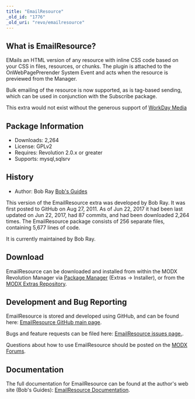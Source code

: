 ```yaml
---
title: "EmailResource"
_old_id: "1776"
_old_uri: "revo/emailresource"
---
```


## What is EmailResource?

EMails an HTML version of any resource with inline CSS code based on your CSS in files, resources, or chunks. The plugin is attached to the OnWebPagePrerender System Event and acts when the resource is previewed from the Manager.

Bulk emailing of the resource is now supported, as is tag-based sending, which can be used in conjunction with the Subscribe package.

This extra would not exist without the generous support of [WorkDay Media](http://workdaymedia.com.au)

## Package Information

- Downloads: 2,264
- License: GPLv2
- Requires: Revolution 2.0.x or greater
- Supports: mysql,sqlsrv

## History

- Author: Bob Ray [Bob's Guides](https://bobsguides.com)

 This version of the EmailResource extra was developed by Bob Ray. It was first posted to GitHub on Aug 27, 2011. As of Jun 22, 2017 it had been last updated on Jun 22, 2017, had 87 commits, and had been downloaded 2,264 times. The EmailResource package consists of 256 separate files, containing 5,677 lines of code.

It is currently maintained by Bob Ray.

## Download

 EmailResource can be downloaded and installed from within the MODX Revolution Manager via [Package Manager](developing-in-modx/advanced-development/package-management "Package Manager") (Extras -> Installer), or from the [MODX Extras Repository](https://modx.com/extras/package/emailresource).

## Development and Bug Reporting 

 EmailResource is stored and developed using GitHub, and can be found here: [EmailResource GitHub main page](https://github.com/BobRay/EmailResource).

 Bugs and feature requests can be filed here: [EmailResource issues page.](https://github.com/BobRay/EmailResource/issues).

Questions about how to use EmailResource should be posted on the [MODX Forums](https://forums.modx.com).

## Documentation

 The full documentation for EmailResource can be found at the author's web site (Bob's Guides): [EmailResource Documentation](https://bobsguides.com/emailresource-plugin-tutorial.html).